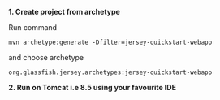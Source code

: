 **1. Create project from archetype**

Run command

`mvn archetype:generate -Dfilter=jersey-quickstart-webapp`

and choose archetype

`org.glassfish.jersey.archetypes:jersey-quickstart-webapp`

**2. Run on Tomcat i.e 8.5 using your favourite IDE**

